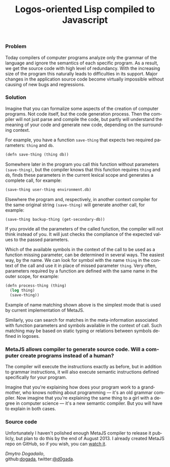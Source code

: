 ﻿---
layout: 'default'
slug: 'metajs'
lang: 'en'
head: 'MetaJS'
title: 'Logos-oriented Lisp compiled to Javascript'
---

### Problem

Today compilers of computer programs analyze only the grammar of the language
and ignore the semantics of each specific program. As a result, we get the
source code with high level of redundancy. With the increasing size of the
program this naturally leads to difficulties in its support. Major changes in
the application source code become virtually impossible without causing of new bugs and regressions.


### Solution

Imagine that you can formalize some aspects of the creation of computer
programs. Not code itself, but the code generation process. Then the
compiler will not just parse and compile the code, but partly will understand
the meaning of your code and generate new code, depending on the surrounding
context.

For example, you have a function `save-thing` that expects two required
parameters: `thing` and `db`.

```lisp
(defn save-thing (thing db))
```

Somewhere later in the program you call this function without parameters
`(save-thing)`, but the compiler knows that this function requires `thing` and
`db`, finds these parameters in the current lexical scope and generates a
complete call, for example:

```lisp
(save-thing user-thing environment.db)
```

Elsewhere the program and, respectively, in another context compiler for the
same original string `(save-thing)` will generate another call, for example:

```lisp
(save-thing backup-thing (get-secondary-db))
```

If you provide all the parameters of the called function, the compiler will not
think instead of you. It will just checks the compliance of the expected values to
the passed parameters.

Which of the available symbols in the context of the call to be used as a
function missing parameter, can be determined in several ways. The easiest way,
by the name. We can look for symbol with the name `thing` in the context of the call
and use it in place of missed parameter `thing`. Very often, parameters required
by a function are defined with the same name in the outer scope, for example:

```lisp
(defn process-thing (thing)
  (log thing)
  (save-thing))
```

Example of name matching shown above is the simplest mode that is used by
current implementation of MetaJS.

Similarly, you can search for matches in the meta-information associated with
function parameters and symbols available in the context of call. Such matching
may be based on static typing or relations between symbols defined in logoses.


### MetaJS allows compiler to generate source code. Will a computer create programs instead of a human?

The compiler will execute the instructions exactly as before, but in addition to
grammar instructions, it will also execute semantic instructions defined
specifically for your program.

Imagine that you're explaining how does your program work to a grandmother, who knows
nothing about programming &mdash; it's an old grammar compiler. Now imagine that
you're explaining the same thing to a girl with a degree in computer science &mdash;
it's a new semantic compiler. But you will have to explain in both cases.


### Source code

Unfortunately I haven't polished enough MetaJS compiler to release it publicly,
but plan to do this by the end of August 2013. I already created MetaJS repo on
GitHub, so if you wish, you can [watch it](https://github.com/dogada/metajs).

_Dmytro Dogadailo_,  
github:[dogada](https://github.com/dogada), twitter:[@d0gada](https://twitter.com/d0gada).

